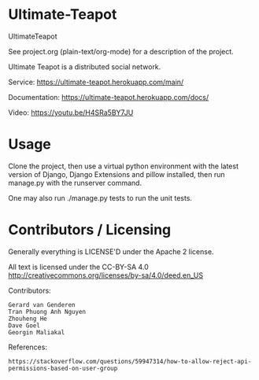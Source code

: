 # Ultimate-Teapot
UltimateTeapot

See project.org (plain-text/org-mode) for a description of the project.

Ultimate Teapot is a distributed social network.

Service: https://ultimate-teapot.herokuapp.com/main/

Documentation: https://ultimate-teapot.herokuapp.com/docs/

Video: https://youtu.be/H4SRa5BY7JU


Usage
=====
Clone the project, then use a virtual python environment with the latest version of Django, Django Extensions and pillow installed, then run manage.py with the runserver command.

One may also run ./manage.py tests to run the unit tests.


Contributors / Licensing
========================

Generally everything is LICENSE'D under the Apache 2 license.

All text is licensed under the CC-BY-SA 4.0 http://creativecommons.org/licenses/by-sa/4.0/deed.en_US

Contributors:

    Gerard van Genderen
    Tran Phuong Anh Nguyen
    Zhouheng He
    Dave Goel
    Georgin Maliakal
    
References: 
    
    https://stackoverflow.com/questions/59947314/how-to-allow-reject-api-permissions-based-on-user-group

